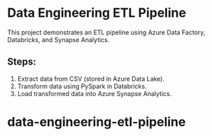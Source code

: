 # Data Engineering ETL Pipeline
This project demonstrates an ETL pipeline using Azure Data Factory, Databricks, and Synapse Analytics.
## Steps:
1. Extract data from CSV (stored in Azure Data Lake).
2. Transform data using PySpark in Databricks.
3. Load transformed data into Azure Synapse Analytics.
# data-engineering-etl-pipeline
